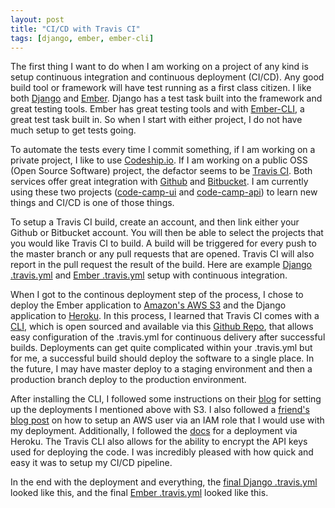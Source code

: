 ```yaml
---
layout: post
title: "CI/CD with Travis CI"
tags: [django, ember, ember-cli]
---
```


The first thing I want to do when I am working on a project of any kind is
setup continuous integration and continuous deployment (CI/CD). Any good build tool or
framework will have test running as a first class citizen. I like both [Django]
and [Ember].  Django has a test task built into the framework and great testing
tools. Ember has great testing tools and with [Ember-CLI], a great test task
built in. So when I start with either project, I do not have much setup to get
tests going.

To automate the tests every time I commit something, if I am working on a
private project, I like to use [Codeship.io]. If I am working on a public OSS
(Open Source Software) project, the defactor seems to be [Travis CI]. Both
services offer great integration with [Github] and [Bitbucket]. I am currently
using these two projects ([code-camp-ui] and [code-camp-api]) to learn new
things and CI/CD is one of those things.

To setup a Travis CI build, create an account, and then link either your Github
or Bitbucket account. You will then be able to select the projects that you
would like Travis CI to build. A build will be triggered for every push to the
master branch or any pull requests that are opened. Travis CI will also report
in the pull request the result of the build. Here are example [Django
.travis.yml] and [Ember .travis.yml] setup with continuous integration.

When I got to the continous deployment step of the process, I chose to deploy
the Ember application to [Amazon's AWS S3] and the Django application to
[Heroku]. In this process, I learned that Travis CI comes with a [CLI], which
is open sourced and available via this [Github Repo], that allows easy
configuration of the .travis.yml for continuous delivery after successful
builds. Deployments can get quite complicated within your .travis.yml but for
me, a successful build should deploy the software to a single place. In the
future, I may have master deploy to a staging environment and then a production
branch deploy to the production environment.

After installing the CLI, I followed some instructions on their [blog] for
setting up the deployments I mentioned above with S3. I also followed a
[friend's blog post] on how to setup an AWS user via an IAM role that I would
use with my deployment. Additionally, I followed the [docs] for a deployment
via Heroku. The Travis CLI also allows for the ability to encrypt the API keys
used for deploying the code. I was incredibly pleased with how quick and easy
it was to setup my CI/CD pipeline.

In the end with the deployment and everything, the [final Django .travis.yml]
looked like this, and the final [Ember .travis.yml] looked like this.

[Amazon's AWS S3]: https://aws.amazon.com/
[blog]: http://docs.travis-ci.com/user/deployment/s3/
[CLI]: http://blog.travis-ci.com/2013-01-14-new-client/
[code-camp-api]: https://github.com/williamsbdev/code-camp-api
[code-camp-ui]: https://github.com/williamsbdev/code-camp-ui
[Codeship.io]: https://codeship.io
[Django]: https://www.djangoproject.com/
[Django .travis.yml]: https://github.com/williamsbdev/code-camp-api/commit/3697b1e610a6566cfb0d4ae0da85dc97c56c8bc3
[docs]: http://docs.travis-ci.com/user/deployment/heroku/
[Ember]: http://emberjs.com
[Ember .travis.yml]: https://github.com/williamsbdev/code-camp-ui/commit/5e159fac265e38f7c3a2ed20c4ea0e33eb5158ef#diff-354f30a63fb0907d4ad57269548329e3
[Ember-CLI]: http://www.ember-cli.com
[final Django .travis.yml]: https://github.com/williamsbdev/code-camp-api/blob/c1d70d4fd5bd55a6854193cf9cbe49a8a4971682/.travis.yml
[final Ember .travis.yml]: https://github.com/williamsbdev/code-camp-ui/blob/bc0773afcc109d3b1a5d4332c491ba0c6fae8575/.travis.yml
[friend's blog post]: http://tayhobbs.com/ember/2015/04/15/deploying-an-ember-cli-app/
[Github]: https://github.com
[Github Repo]: https://github.com/travis-ci/travis.rb#readme
[Heroku]: https://www.heroku.com
[Bitbucket]: https://bitbucket.org
[Travis CI]: https://travis-ci.org

